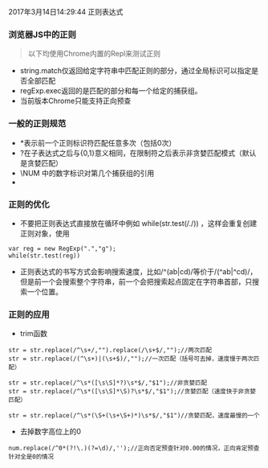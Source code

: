 2017年3月14日14:29:44
正则表达式

### 浏览器JS中的正则

> 以下均使用Chrome内置的Repl来测试正则

- string.match仅返回给定字符串中匹配正则的部分，通过全局标识可以指定是否全部匹配
- regExp.exec返回的是匹配的部分和每一个给定的捕获组。
- 当前版本Chrome只能支持正向预查
 

### 一般的正则规范

- *表示前一个正则标识符匹配任意多次（包括0次）
- ?在子表达式之后与{0,1}意义相同，在限制符之后表示非贪婪匹配模式（默认是贪婪匹配）
- \NUM 中的数字标识对第几个捕获组的引用
- 

### 正则的优化
- 不要把正则表达式直接放在循环中例如 while(str.test(/./)) ，这样会重复创建正则对象，使用
```
var reg = new RegExp(".","g");
while(str.test(reg))
```

- 正则表达式的书写方式会影响搜索速度，比如/\^(ab|cd)/等价于/(\^ab|\^cd)/，但是前一个会搜索整个字符串，前一个会把搜索起点固定在字符串首部，只搜索一个位置。

### 正则的应用
- trim函数
```
str = str.replace(/^\s+/,"").replace(/\s+$/,"");//两次匹配
str = str.replace(/(^\s+)|(\s+$)/,"");//一次匹配（括号可去掉，速度慢于两次匹配）

str = str.replace(/^\s*([\s\S]*?)\s*$/,"$1");//非贪婪匹配
str = str.replace(/^\s*([\s\S]*\S)?\s*$/,"$1");//贪婪匹配（速度快于非贪婪匹配）

str = str.replace(/^\s*(\S+(\s+\S+)*)\s*$/,"$1")//贪婪匹配，速度最慢的一个
```
- 去掉数字高位上的0
```
num.replace(/^0*(?!\.)(?=\d)/,'');//正向否定预查针对0.00的情况，正向肯定预查针对全是0的情况
```